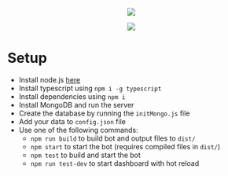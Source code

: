 <p align="center">
    <img src="https://i.imgur.com/epINEbt.png">
</p>
<p align="center">
    <img src="https://img.shields.io/badge/version-2.0.2-blue.svg">
</p>

# Setup
- Install node.js [here](https://nodejs.org/)
- Install typescript using `npm i -g typescript`
- Install dependencies using `npm i`
- Install MongoDB and run the server
- Create the database by running the `initMongo.js` file
- Add your data to `config.json` file
- Use one of the following commands:
    - `npm run build` to build bot and output files to `dist/`
    - `npm start` to start the bot (requires compiled files in `dist/`)
    - `npm test` to build and start the bot
    - `npm run test-dev` to start dashboard with hot reload